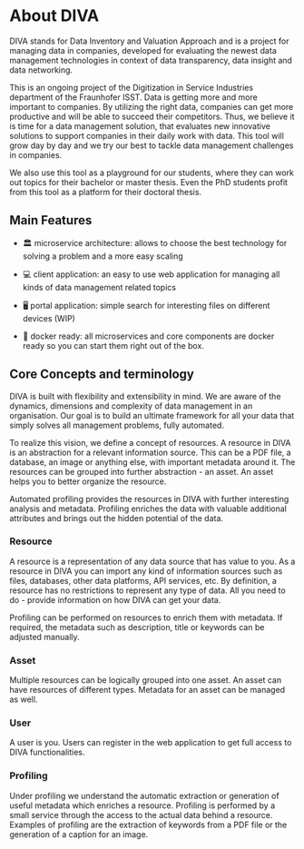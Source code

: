 # About DIVA

DIVA stands for Data Inventory and Valuation Approach and is a project for managing data in companies,
developed for evaluating the newest data management technologies in context of data transparency, data insight and data networking.

This is an ongoing project of the Digitization in Service Industries department of the Fraunhofer ISST. 
Data is getting more and more important to companies. By utilizing the right data, companies can get more productive 
and will be able to succeed their competitors. Thus, we believe it is time for a data management solution, 
that evaluates new innovative solutions to support companies in their daily work with data. This tool will grow day by 
day and we try our best to tackle data management challenges in companies.

We also use this tool as a playground for our students, where they can work out topics for their bachelor or master 
thesis. Even the PhD students profit from this tool as a platform for their doctoral thesis.


## Main Features

+ 🏛️ microservice architecture: allows to choose the best technology for solving a problem and a more easy scaling

+ 💻 client application: an easy to use web application for managing all kinds of data management related topics

+ 🖥️ portal application: simple search for interesting files on different devices (WIP)

+ 🐳 docker ready: all microservices and core components are docker ready so you can start them right out of the box.

## Core Concepts and terminology

DIVA is built with flexibility and extensibility in mind. We are aware of the dynamics, dimensions and complexity of 
data management in an organisation. 
Our goal is to build an ultimate framework for all your data that simply solves all management problems, fully automated.

To realize this vision, we define a concept of resources. A resource in DIVA is an abstraction for a relevant information source. 
This can be a PDF file, a database, an image or anything else, with important metadata around it.
The resources can be grouped into further abstraction - an asset. An asset helps you to better organize the resource.

Automated profiling provides the resources in DIVA with further interesting analysis and metadata. Profiling enriches 
the data with valuable additional attributes and brings out the hidden potential of the data.

### Resource

A resource is a representation of any data source that has value to you. As a resource in DIVA you can import any kind of 
information sources such as files, databases, other data platforms, API services, etc. By definition, a resource has no 
restrictions to represent any type of data.
All you need to do - provide information on how DIVA can get your data.

Profiling can be performed on resources to enrich them with metadata. If required, the metadata such as description, 
title or keywords can be adjusted manually.

###   Asset

Multiple resources can be logically grouped into one asset. An asset can have resources of different types. Metadata 
for an asset can be managed as well.

### User

A user is you. Users can register in the web application to get full access to DIVA functionalities.

### Profiling

Under profiling we understand the automatic extraction or generation of useful metadata which enriches a resource.
Profiling is performed by a small service through the access to the actual data behind a resource.
Examples of profiling are the extraction of keywords from a PDF file or the generation of a caption for an image.